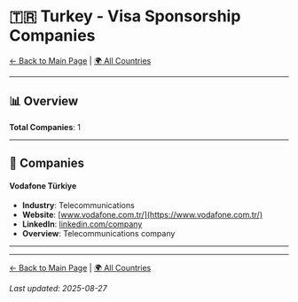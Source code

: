 # 🇹🇷 Turkey - Visa Sponsorship Companies

[← Back to Main Page](../../README.md) | [🌍 All Countries](../countries.md)

---

## 📊 Overview

**Total Companies**: 1  




---

## 🏢 Companies

#### **Vodafone Türkiye**
- **Industry**: Telecommunications
- **Website**: [www.vodafone.com.tr/](https://www.vodafone.com.tr/)
- **LinkedIn**: [linkedin.com/company](https://www.linkedin.com/company/vodafone/?originalSubdomain=tr)
- **Overview**: Telecommunications company

---

---

[← Back to Main Page](../../README.md) | [🌍 All Countries](../countries.md)

*Last updated: 2025-08-27*
